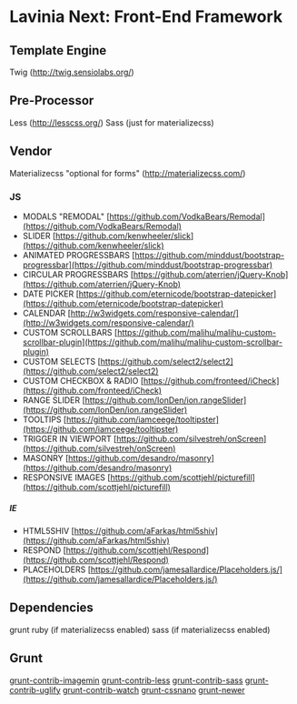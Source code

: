 # Lavinia Next: Front-End Framework

## Template Engine

Twig (http://twig.sensiolabs.org/)

## Pre-Processor

Less (http://lesscss.org/)
Sass (just for materializecss) 

## Vendor

Materializecss "optional for forms" (http://materializecss.com/)

### JS
* MODALS "REMODAL" [https://github.com/VodkaBears/Remodal](https://github.com/VodkaBears/Remodal)
* SLIDER [https://github.com/kenwheeler/slick](https://github.com/kenwheeler/slick)
* ANIMATED PROGRESSBARS [https://github.com/minddust/bootstrap-progressbar](https://github.com/minddust/bootstrap-progressbar)
* CIRCULAR PROGRESSBARS [https://github.com/aterrien/jQuery-Knob](https://github.com/aterrien/jQuery-Knob)
* DATE PICKER [https://github.com/eternicode/bootstrap-datepicker](https://github.com/eternicode/bootstrap-datepicker)
* CALENDAR [http://w3widgets.com/responsive-calendar/](http://w3widgets.com/responsive-calendar/)
* CUSTOM SCROLLBARS [https://github.com/malihu/malihu-custom-scrollbar-plugin](https://github.com/malihu/malihu-custom-scrollbar-plugin)
* CUSTOM SELECTS [https://github.com/select2/select2](https://github.com/select2/select2)
* CUSTOM CHECKBOX & RADIO [https://github.com/fronteed/iCheck](https://github.com/fronteed/iCheck)
* RANGE SLIDER [https://github.com/IonDen/ion.rangeSlider](https://github.com/IonDen/ion.rangeSlider)
* TOOLTIPS [https://github.com/iamceege/tooltipster](https://github.com/iamceege/tooltipster)
* TRIGGER IN VIEWPORT [https://github.com/silvestreh/onScreen](https://github.com/silvestreh/onScreen)
* MASONRY [https://github.com/desandro/masonry](https://github.com/desandro/masonry)
* RESPONSIVE IMAGES [https://github.com/scottjehl/picturefill](https://github.com/scottjehl/picturefill)

##### IE
* HTML5SHIV [https://github.com/aFarkas/html5shiv](https://github.com/aFarkas/html5shiv)
* RESPOND [https://github.com/scottjehl/Respond](https://github.com/scottjehl/Respond)
* PLACEHOLDERS [https://github.com/jamesallardice/Placeholders.js/](https://github.com/jamesallardice/Placeholders.js/)


## Dependencies
grunt
ruby (if materializecss enabled)
sass (if materializecss enabled)
  

## Grunt

[grunt-contrib-imagemin](https://github.com/gruntjs/grunt-contrib-imagemin)
[grunt-contrib-less](https://github.com/gruntjs/grunt-contrib-less)
[grunt-contrib-sass](https://github.com/gruntjs/grunt-contrib-sass)
[grunt-contrib-uglify](https://github.com/gruntjs/grunt-contrib-uglify) 
[grunt-contrib-watch](https://github.com/gruntjs/grunt-contrib-watch)
[grunt-cssnano](https://github.com/sindresorhus/grunt-cssnano)
[grunt-newer](https://github.com/tschaub/grunt-newer)